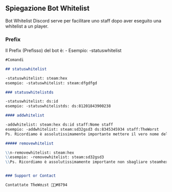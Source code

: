 ## Spiegazione Bot Whitelist

Bot Whitelist Discord serve per facilitare uno staff dopo aver eseguito una whitelist a un player.

### Prefix

Il Prefix (Prefisso) del bot è: -
Esempio: -statuswhitelist

```markdown
#Comandi

## statuswhitelist

-statuswhitelist: steam:hex
esempio: -statuswhitelist: steam:dfgdfgd

### statuswhitelistds

-statuswhitelist: ds:id
esempio: -statuswhitelistds: ds:81201843900238

#### addwhitelist

-addwhitelist: steam:hex ds:id staff:Nome staff
esempio: -addwhitelist: steam:sd32gsd3 ds:8345345934 staff:TheWorst
Ps. Ricordiamo è assolutissimamente importante mettere il vero nome dello staff.

##### removewhitelist

\\n-removewhitelist: steam:hex 
\\esempio: -removewhitelist: steam:sd32gsd3 
\\Ps. Ricordiamo è assolutissimamente importante non sbagliare steamhex.


### Support or Contact

Contattate TɦeWσɾst 🤹🏻#8794
